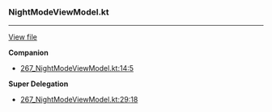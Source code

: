 ### NightModeViewModel.kt
---
[View file](../files/267_NightModeViewModel.kt)

**Companion**

 - [267_NightModeViewModel.kt:14:5](../files/267_NightModeViewModel.kt#L14)

**Super Delegation**

 - [267_NightModeViewModel.kt:29:18](../files/267_NightModeViewModel.kt#L29)
